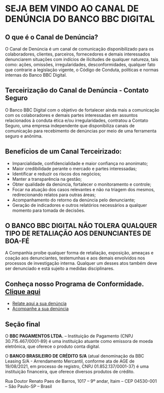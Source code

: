 # SEJA BEM VINDO AO CANAL DE DENÚNCIA DO BANCO BBC DIGITAL

## O que é o Canal de Denúncia?

O Canal de Denúncia é um canal de comunicação disponibilizado para os colaboradores, clientes, parceiros, fornecedores e demais interessados denunciarem situações com indícios de ilicitudes de qualquer natureza, tais como: ações, omissões, irregularidades, desconformidades, qualquer fato que contrarie a legislação vigente, o Código de Conduta, políticas e normas internas do Banco BBC Digital.

## Terceirização do Canal de Denúncia - Contato Seguro

O Banco BBC Digital com o objetivo de fortalecer ainda mais a comunicação com os colaboradores e demais partes interessadas em assuntos relacionados à conduta ética e/ou irregularidades, contratou a Contato Seguro, uma empresa independente que disponibiliza canais de comunicação para recebimento de denúncias por meio de uma ferramenta seguro e anônima.

## Benefícios de um Canal Terceirizado:

- Imparcialidade, confidencialidade e maior confiança no anonimato;
- Maior credibilidade perante o mercado e partes interessadas;
- Identificar e reduzir os riscos dos negócios;
- Manter a transparência na gestão;
- Obter qualidade da denúncia, fortalecer o monitoramento e controle;
- Focar na atuação dos casos relevantes e não na triagem dos mesmos, redirecionando relatos para outras áreas;
- Acompanhamento do retorno da denúncia pelo denunciante;
- Geração de indicadores e outros relatórios necessários a qualquer momento para tomada de decisões.

## O BANCO BBC DIGITAL NÃO TOLERA QUALQUER TIPO DE RETALIAÇÃO AOS DENUNCIANTES DE BOA-FÉ

A Companhia proíbe qualquer forma de retaliação, exposição, ameaças e coação aos denunciantes, testemunhas e aos demais envolvidos nos processos de investigação interna. Qualquer um desses atos também deve ser denunciado e está sujeito a medidas disciplinares.

## Conheça nosso Programa de Conformidade. [Clique aqui](https://bancobbcdigital.com.br/conformidade)

- [Relate aqui a sua denúncia](https://www.contatoseguro.com.br/pt/bancobbcdigital/relato/denuncia/)
- [Acompanhe a sua denúncia](https://www.contatoseguro.com.br/pt/bancobbcdigital/acompanhar-resposta/)

## Seção final

O **BBC PAGAMENTOS LTDA.** – Instituição de Pagamento (CNPJ 30.715.467/0001-89) é uma instituição atuante como emissora de moeda eletrônica, que oferece o produto conta digital.

O **BANCO BRASILEIRO DE CRÉDITO S/A** (atual denominação da BBC Leasing S/A - Arrendamento Mercantil, conforme ata de AGE de 19/08/2021, em processo de registro, CNPJ 01.852.137/0001-37) é uma instituição financeira, que oferece diversos produtos de crédito.

Rua Doutor Renato Paes de Barros, 1017 – 9º andar, Itaim – CEP 04530-001 – São Paulo-SP – Brasil